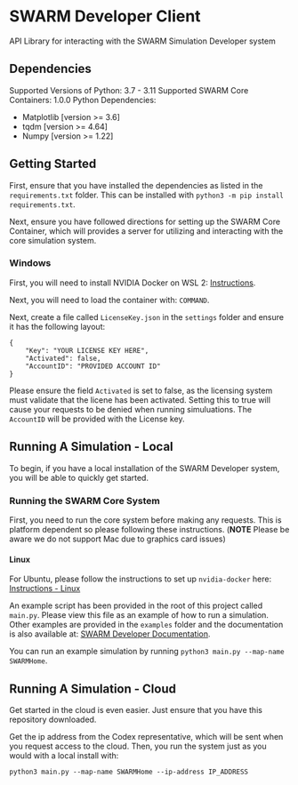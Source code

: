 # SWARM Developer Client
API Library for interacting with the SWARM Simulation Developer system

## Dependencies
Supported Versions of Python: 3.7 - 3.11
Supported SWARM Core Containers: 1.0.0
Python Dependencies:
- Matplotlib [version >= 3.6]
- tqdm [version >= 4.64]
- Numpy [version >= 1.22]

## Getting Started
First, ensure that you have installed the dependencies as listed in
the `requirements.txt` folder. This can be installed with `python3 -m pip install requirements.txt`.
  
Next, ensure you have followed directions for setting up the SWARM Core
Container, which will provides a server for utilizing and interacting with the core
simulation system.
### Windows
First, you will need to install NVIDIA Docker on WSL 2: [Instructions](https://docs.docker.com/desktop/windows/wsl/).
  
Next, you will need to load the container with: `COMMAND`.
  
Next, create a file called `LicenseKey.json` in the `settings` folder and ensure it has the following
layout:
```
{
    "Key": "YOUR LICENSE KEY HERE",
    "Activated": false,
    "AccountID": "PROVIDED ACCOUNT ID"
}
```
Please ensure the field `Activated` is set to false, as the licensing system
must validate that the licene has been activated. Setting this to true will
cause your requests to be denied when running simuluations. The `AccountID` will be provided with the License key.
  
## Running A Simulation - Local
To begin, if you have a local installation of the SWARM Developer system, you
will be able to quickly get started.
  
### Running the SWARM Core System
First, you need to run the core system before making any requests. This is platform 
dependent so please following these instructions. (**NOTE** Please be aware we do not support Mac due to graphics card issues)
  
#### Linux
For Ubuntu, please follow the instructions to set up `nvidia-docker` here: [Instructions - Linux](https://docs.nvidia.com/datacenter/cloud-native/container-toolkit/install-guide.html)

An example script has been provided in the root of this project called `main.py`.
Please view this file as an example of how to run a simulation. Other examples are 
provided in the `examples` folder and the documentation is also available at:
[SWARM Developer Documentation](https://codexlabsllc.github.io/SWARMSimFirmware/).
  
You can run an example simulation by running `python3 main.py --map-name SWARMHome`.

## Running A Simulation - Cloud
Get started in the cloud is even easier. Just ensure that you have this repository
downloaded.
  
Get the ip address from the Codex representative, which will be sent when you
request access to the cloud. Then, you run the system just as you would with a local
install with:
```
python3 main.py --map-name SWARMHome --ip-address IP_ADDRESS
```
  
